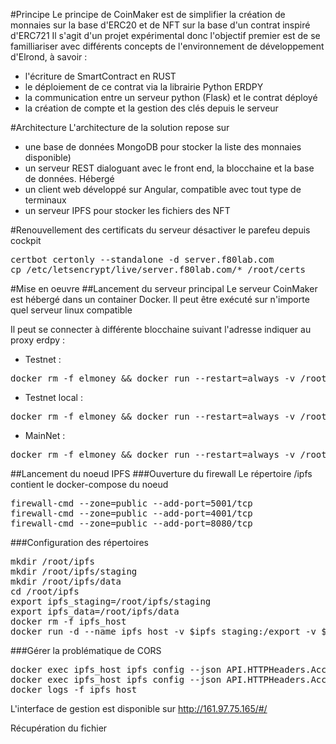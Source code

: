 #Principe
Le principe de CoinMaker est de simplifier la création de monnaies sur la base d'ERC20 et de NFT sur la base d'un contrat inspiré d'ERC721
Il s'agit d'un projet expérimental donc l'objectif premier est de se familliariser 
avec différents concepts de l'environnement
de développement d'Elrond, à savoir :
 - l'écriture de SmartContract en RUST
 - le déploiement de ce contrat via la librairie Python ERDPY
 - la communication entre un serveur python (Flask) et le contrat déployé
 - la création de compte et la gestion des clés depuis le serveur


#Architecture
L'architecture de la solution repose sur 
- une base de données MongoDB pour stocker la liste des monnaies disponible)
- un serveur REST dialoguant avec le front end, la blocchaine et la base de données. Hébergé
- un client web développé sur Angular, compatible avec tout type de terminaux
- un serveur IPFS pour stocker les fichiers des NFT


#Renouvellement des certificats du serveur
désactiver le parefeu depuis cockpit
<pre>
certbot certonly --standalone -d server.f80lab.com
cp /etc/letsencrypt/live/server.f80lab.com/* /root/certs
</pre>


#Mise en oeuvre
##Lancement du serveur principal
Le serveur CoinMaker est hébergé dans un container Docker. Il peut être exécuté sur n'importe quel serveur linux compatible


Il peut se connecter à différente blocchaine suivant l'adresse indiquer au proxy erdpy :
- Testnet : 
<pre>docker rm -f elmoney && docker run --restart=always -v /root/certs:/certs -p 5555:5555 --name elmoney -d f80hub/elmoney:latest python3 app.py 5555 "https://testnet-api.elrond.com" ssl</pre>

- Testnet local : 
<pre>docker rm -f elmoney && docker run --restart=always -v /root/certs:/certs -p 5555:5555 --name elmoney -d f80hub/elmoney:latest python3 app.py 5555 "http://161.97.75.165:7950" ssl</pre>

- MainNet : 
<pre>docker rm -f elmoney && docker run --restart=always -v /root/certs:/certs -p 5555:5555 --name elmoney -d f80hub/elmoney:latest python3 app.py 5555 "https://api.elrond.com" ssl</pre>

##Lancement du noeud IPFS
###Ouverture du firewall
Le répertoire /ipfs contient le docker-compose du noeud
<pre>
firewall-cmd --zone=public --add-port=5001/tcp
firewall-cmd --zone=public --add-port=4001/tcp
firewall-cmd --zone=public --add-port=8080/tcp
</pre>

###Configuration des répertoires
<pre>
mkdir /root/ipfs
mkdir /root/ipfs/staging
mkdir /root/ipfs/data
cd /root/ipfs
export ipfs_staging=/root/ipfs/staging
export ipfs_data=/root/ipfs/data
docker rm -f ipfs_host
docker run -d --name ipfs_host -v $ipfs_staging:/export -v $ipfs_data:/data/ipfs -p 4001:4001 -p 127.0.0.1:8080:8080 -p 127.0.0.1:5001:5001 ipfs/go-ipfs:latest
</pre>

###Gérer la problématique de CORS
<pre>
docker exec ipfs_host ipfs config --json API.HTTPHeaders.Access-Control-Allow-Origin '["http://localhost:3000", "https://webui.ipfs.io", "http://127.0.0.1:5001"]'
docker exec ipfs_host ipfs config --json API.HTTPHeaders.Access-Control-Allow-Methods '["POST"]'
docker logs -f ipfs_host
</pre>


L'interface de gestion est disponible sur http://161.97.75.165/#/

Récupération du fichier 




